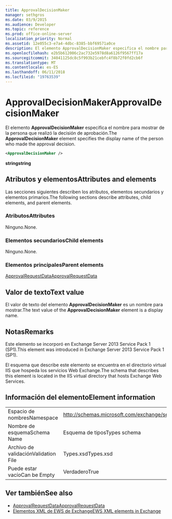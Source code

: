 ```yaml
---
title: ApprovalDecisionMaker
manager: sethgros
ms.date: 03/9/2015
ms.audience: Developer
ms.topic: reference
ms.prod: office-online-server
localization_priority: Normal
ms.assetid: 12e055c3-e7a4-4dbc-8385-bbf69571a0ce
description: El elemento ApprovalDecisionMaker especifica el nombre para mostrar de la persona que realizó la decisión de aprobación.
ms.openlocfilehash: e2b5b612006c2ac732e5978d8a6126f9567ff17a
ms.sourcegitcommit: 34041125dc8c5f993b21cebfc4f8b72f0fd2cb6f
ms.translationtype: MT
ms.contentlocale: es-ES
ms.lasthandoff: 06/11/2018
ms.locfileid: "19763539"
---
```

# <a name="approvaldecisionmaker"></a><span data-ttu-id="e084c-103">ApprovalDecisionMaker</span><span class="sxs-lookup"><span data-stu-id="e084c-103">ApprovalDecisionMaker</span></span>

<span data-ttu-id="e084c-104">El elemento **ApprovalDecisionMaker** especifica el nombre para mostrar de la persona que realizó la decisión de aprobación.</span><span class="sxs-lookup"><span data-stu-id="e084c-104">The **ApprovalDecisionMaker** element specifies the display name of the person who made the approval decision.</span></span> 
  
```XML
<ApprovalDecisionMaker />
```

 <span data-ttu-id="e084c-105">**string**</span><span class="sxs-lookup"><span data-stu-id="e084c-105">**string**</span></span>
## <a name="attributes-and-elements"></a><span data-ttu-id="e084c-106">Atributos y elementos</span><span class="sxs-lookup"><span data-stu-id="e084c-106">Attributes and elements</span></span>

<span data-ttu-id="e084c-107">Las secciones siguientes describen los atributos, elementos secundarios y elementos primarios.</span><span class="sxs-lookup"><span data-stu-id="e084c-107">The following sections describe attributes, child elements, and parent elements.</span></span>
  
### <a name="attributes"></a><span data-ttu-id="e084c-108">Atributos</span><span class="sxs-lookup"><span data-stu-id="e084c-108">Attributes</span></span>

<span data-ttu-id="e084c-109">Ninguno.</span><span class="sxs-lookup"><span data-stu-id="e084c-109">None.</span></span>
  
### <a name="child-elements"></a><span data-ttu-id="e084c-110">Elementos secundarios</span><span class="sxs-lookup"><span data-stu-id="e084c-110">Child elements</span></span>

<span data-ttu-id="e084c-111">Ninguno.</span><span class="sxs-lookup"><span data-stu-id="e084c-111">None.</span></span>
  
### <a name="parent-elements"></a><span data-ttu-id="e084c-112">Elementos principales</span><span class="sxs-lookup"><span data-stu-id="e084c-112">Parent elements</span></span>

[<span data-ttu-id="e084c-113">ApprovalRequestData</span><span class="sxs-lookup"><span data-stu-id="e084c-113">ApprovalRequestData</span></span>](approvalrequestdata.md)
  
## <a name="text-value"></a><span data-ttu-id="e084c-114">Valor de texto</span><span class="sxs-lookup"><span data-stu-id="e084c-114">Text value</span></span>

<span data-ttu-id="e084c-115">El valor de texto del elemento **ApprovalDecisionMaker** es un nombre para mostrar.</span><span class="sxs-lookup"><span data-stu-id="e084c-115">The text value of the **ApprovalDecisionMaker** element is a display name.</span></span> 
  
## <a name="remarks"></a><span data-ttu-id="e084c-116">Notas</span><span class="sxs-lookup"><span data-stu-id="e084c-116">Remarks</span></span>

<span data-ttu-id="e084c-117">Este elemento se incorporó en Exchange Server 2013 Service Pack 1 (SP1).</span><span class="sxs-lookup"><span data-stu-id="e084c-117">This element was introduced in Exchange Server 2013 Service Pack 1 (SP1).</span></span>
  
<span data-ttu-id="e084c-118">El esquema que describe este elemento se encuentra en el directorio virtual IIS que hospeda los servicios Web Exchange.</span><span class="sxs-lookup"><span data-stu-id="e084c-118">The schema that describes this element is located in the IIS virtual directory that hosts Exchange Web Services.</span></span>
  
## <a name="element-information"></a><span data-ttu-id="e084c-119">Información del elemento</span><span class="sxs-lookup"><span data-stu-id="e084c-119">Element information</span></span>

|||
|:-----|:-----|
|<span data-ttu-id="e084c-120">Espacio de nombres</span><span class="sxs-lookup"><span data-stu-id="e084c-120">Namespace</span></span>  <br/> |http://schemas.microsoft.com/exchange/services/2006/types  <br/> |
|<span data-ttu-id="e084c-121">Nombre de esquema</span><span class="sxs-lookup"><span data-stu-id="e084c-121">Schema Name</span></span>  <br/> |<span data-ttu-id="e084c-122">Esquema de tipos</span><span class="sxs-lookup"><span data-stu-id="e084c-122">Types schema</span></span>  <br/> |
|<span data-ttu-id="e084c-123">Archivo de validación</span><span class="sxs-lookup"><span data-stu-id="e084c-123">Validation File</span></span>  <br/> |<span data-ttu-id="e084c-124">Types.xsd</span><span class="sxs-lookup"><span data-stu-id="e084c-124">Types.xsd</span></span>  <br/> |
|<span data-ttu-id="e084c-125">Puede estar vacío</span><span class="sxs-lookup"><span data-stu-id="e084c-125">Can be Empty</span></span>  <br/> |<span data-ttu-id="e084c-126">Verdadero</span><span class="sxs-lookup"><span data-stu-id="e084c-126">True</span></span>  <br/> |
   
## <a name="see-also"></a><span data-ttu-id="e084c-127">Ver también</span><span class="sxs-lookup"><span data-stu-id="e084c-127">See also</span></span>

- [<span data-ttu-id="e084c-128">ApprovalRequestData</span><span class="sxs-lookup"><span data-stu-id="e084c-128">ApprovalRequestData</span></span>](approvalrequestdata.md)
- [<span data-ttu-id="e084c-129">Elementos XML de EWS de Exchange</span><span class="sxs-lookup"><span data-stu-id="e084c-129">EWS XML elements in Exchange</span></span>](ews-xml-elements-in-exchange.md)

